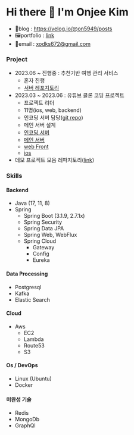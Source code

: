 # Hi there 👋 I'm Onjee Kim
- 📑blog : https://velog.io/@on5949/posts
- 🖼️portfolio :  [link](https://ubiquitous-scooter-826.notion.site/Onjee-Kim-6130bb159d1b4024a5a30b471bee89b1?pvs=4)
- 📨email :  xodks672@gmail.com


### Project
- 2023.06 ~ 진행중 : 추천기반 여행 관리 서비스
  - 혼자 진행
  - [서버 레포지토리](https://github.com/onjik/Managed-Travel-Service)
- 2023.03 ~ 2023.06 : 유튜브 클론 코딩 프로젝트
  - 프로젝트 리더
  - 11명(ios, web, backend)
  - 인코딩 서버 담당([git repo](https://github.com/onjik/LAGACY-webflux-hls-video-streaming-server))
  - 메인 서버 설계
  - [인코딩 서버](https://github.com/onjik/LAGACY-webflux-hls-video-streaming-server)
  - [메인 서버](https://github.com/semtleWebGroup/youtube-clone-Backend)
  - [web Front](https://github.com/semtleWebGroup/youtube-clone-Frontend-web)
  - [ios](https://github.com/semtleWebGroup/youtube-clone-Frotend-iOS)
- 데모 프로젝트 모음 레파지토리([link](https://github.com/onjik/tech-practice-demos))


### Skills
#### Backend
- Java (17, 11, 8)
- Spring
    - Spring Boot (3.1.9, 2.7.1x)
    - Spring Security
    - Spring Data JPA
    - Spring Web, WebFlux
    - Spring Cloud
        - Gateway
        - Config
        - Eureka

#### Data Processing
- Postgresql
- Kafka
- Elastic Search

#### Cloud
- Aws
    - EC2
    - Lambda
    - Route53
    - S3

#### Os / DevOps
- Linux (Ubuntu)
- Docker

#### 미완성 기술
- Redis
- MongoDb
- GraphQl
